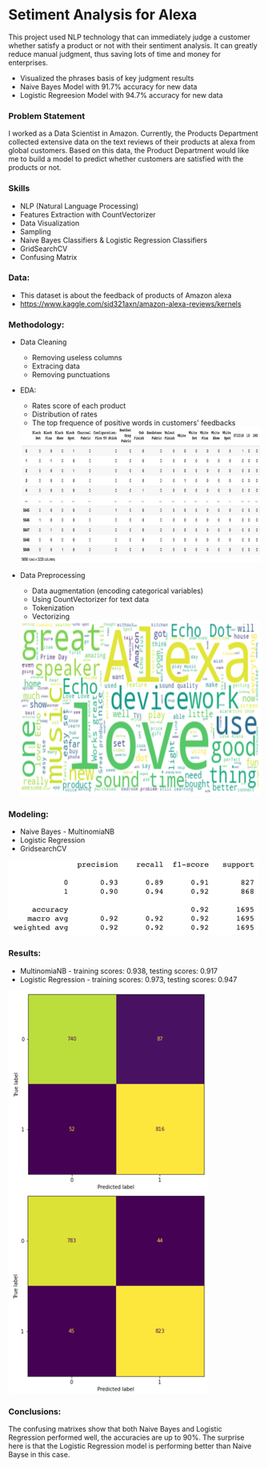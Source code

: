 # Setiment Analysis for Alexa

  This project used NLP technology that can immediately judge a customer whether satisfy a product or not with their sentiment analysis. It can greatly reduce manual judgment, thus saving lots of time and money for enterprises.
  
  - Visualized the phrases basis of key judgment results
  - Naive Bayes Model with 91.7% accuracy for new data
  - Logistic Regreesion Model with 94.7% accuracy for new data
   

### Problem Statement

  I worked as a Data Scientist in Amazon. Currently, the Products Department collected extensive data on the text reviews of their products at alexa from global customers. Based on this data, the Product Department would like me to build a model to predict whether customers are satisfied with the products or not.


### Skills

  - NLP (Natural Language Processing)
  - Features Extraction with CountVectorizer
  - Data Visualization
  - Sampling
  - Naive Bayes Classifiers & Logistic Regression Classifiers
  - GridSearchCV
  - Confusing Matrix


### Data:

  - This dataset is about the feedback of products of Amazon alexa
  - https://www.kaggle.com/sid321axn/amazon-alexa-reviews/kernels
  
  
### Methodology:

  - Data Cleaning 
    - Removing useless columns
    - Extracing data
    - Removing punctuations

  - EDA:
    - Rates score of each product
    - Distribution of rates
    - The top frequence of positive words in customers' feedbacks
    <img src="https://github.com/ZhuoquanChen/Data-Science-Projects/blob/main/Setiment_Analysis_NLP/images/8.png" width="700" height="270"> 

  - Data Preprocessing
    - Data augmentation (encoding categorical variables)
    - Using CountVectorizer for text data
    - Tokenization
    - Vectorizing  
    <img src="https://github.com/ZhuoquanChen/Data-Science-Projects/blob/main/Setiment_Analysis_NLP/images/3.png" width="600" height="350"> 
   
   
### Modeling:

  - Naive Bayes - MultinomiaNB
  - Logistic Regression
  - GridsearchCV
  <img src="https://github.com/ZhuoquanChen/Data-Science-Projects/blob/main/Setiment_Analysis_NLP/images/6.png" width="500" height="150">
  
### Results:

  - MultinomiaNB - training scores: 0.938, testing scores: 0.917
  - Logistic Regression - training scores: 0.973, testing scores: 0.947
  <img src="https://github.com/ZhuoquanChen/Data-Science-Projects/blob/main/Setiment_Analysis_NLP/images/4.png" width="400" height="400">
  <img src="https://github.com/ZhuoquanChen/Data-Science-Projects/blob/main/Setiment_Analysis_NLP/images/5.png" width="400" height="400">

  
### Conclusions:

  The confusing matrixes show that both Naive Bayes and Logistic Regression performed well, the accuracies are up to 90%. The surprise here is that the Logistic Regression model is performing better than Naive Bayse in this case. 
